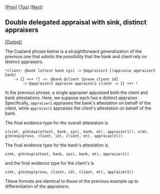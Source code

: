 \[[Prev](cba_bc_check_appraise_sink.md)\] \[[Top](../delegated.md)\] \[[Next](cbaa_bc_check_appraise_sink_ps.md)\]

## Double delegated appraisal with sink, distinct appraisers

<a href="cbaa_bc_check_appraise_sink.xhtml" target="_blank">[Output]</a>

The Copland phrase below is a straightforward generalization of the
previous one that admits the possibility that the bank and client rely
on distinct appraisers.

```
*client: @bank [attest bank sys] -> @appraiser1 [(appraise appraiser1 bank)
    -> {} +<+ !] -<- @bank @client [prove client id]
        -> @appraiser2 appraise appraiser2 client -> {} +<+ !
```

In the previous phrase, a single appraiser appraised both the client
and bank attestations.  Here, we suppose each has a distinct
appraiser.  Specifically, `appraiser1` appraises the bank's
attestation on behalf of the client, while `appraiser2` appraises the
client's attestation on behalf of the bank.

The final evidence type for the overall attestation is

    s(s(mt, g(m(msp(attest, bank, sys), bank, mt), appraiser1)), s(mt, g(m(msp(prove, client, id), client, mt), appraiser2)))

The final evidence type for the bank's attestation is

    s(mt, g(m(msp(attest, bank, sys), bank, mt), appraiser1))

and the final evidence type for the client's is

    s(mt, g(m(msp(prove, client, id), client, mt), appraiser2))

These formats are identical to those of the previous example up to
differentiation of the appraisers.
